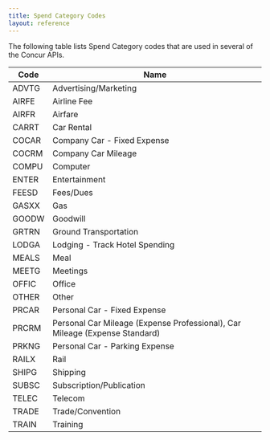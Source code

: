 ```yaml
---
title: Spend Category Codes 
layout: reference
---
```



The following table lists Spend Category codes that are used in several of the Concur APIs.


|  Code |  Name |
| ----- |------|
|  ADVTG |  Advertising/Marketing |
|  AIRFE |  Airline Fee |
|  AIRFR |  Airfare |
|  CARRT |  Car Rental |
|  COCAR |  Company Car - Fixed Expense |
|  COCRM |  Company Car Mileage |
|  COMPU |  Computer |
|  ENTER |  Entertainment |
|  FEESD |  Fees/Dues |
|  GASXX |  Gas |
|  GOODW |  Goodwill |
|  GRTRN |  Ground Transportation |
|  LODGA |  Lodging - Track Hotel Spending |
|  MEALS |  Meal |
|  MEETG |  Meetings |
|  OFFIC |  Office |
|  OTHER |  Other |
|  PRCAR |  Personal Car - Fixed Expense |
|  PRCRM |  Personal Car Mileage (Expense Professional), Car Mileage (Expense Standard) |
|  PRKNG |  Personal Car - Parking Expense |
|  RAILX |  Rail |
|  SHIPG |  Shipping |
|  SUBSC |  Subscription/Publication |
|  TELEC |  Telecom |
|  TRADE |  Trade/Convention |
|  TRAIN |  Training |
